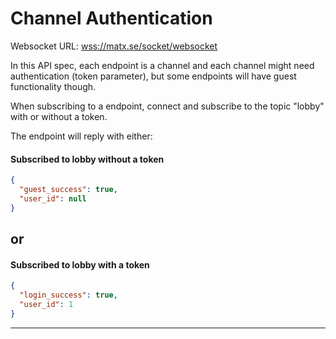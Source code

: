 # Channel Authentication

Websocket URL: [wss://matx.se/socket/websocket](wss://matx.se/socket/websocket)

In this API spec, each endpoint is a channel and each channel might need authentication (token parameter), but some endpoints will have guest functionality though.

When subscribing to a endpoint, connect and subscribe to the topic "lobby" with or without a token.

The endpoint will reply with either:
#### Subscribed to lobby without a token
```json
{
  "guest_success": true,
  "user_id": null
}
```
## or 
#### Subscribed to lobby with a token
```json
{
  "login_success": true,
  "user_id": 1
}
```
---

